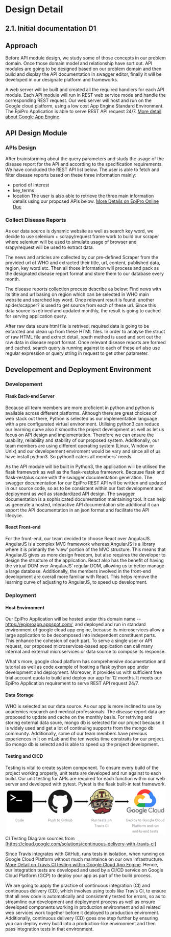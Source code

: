 # Design Detail
## 2.1. Initial	documentation D1
## Approach
[//]: # (Describe	how	you	intend	to	develop	the	API	module and	provide	the	ability to	run	it	in	Web	service	mode)
Before API module design, we study some of those concepts in our problem domain. Once those domain model and relationship have sort out. API modules are going to be designed based on our problem domain and then build and display the API documentation in swagger editor, finally it will be developed in our designate platform and frameworks.

A web server will be built and created all the required handlers for each API module. Each API module will run in REST web service mode and handle the corresponding REST request. Our web server will host and run on the Google cloud platform, using a low cost App Engine Standard Environment. The EpiPro Application is able to serve REST API request 24/7. [More detail about Google App Engine](https://cloud.google.com/appengine/docs/).

## API Design Module
[//]: # (Discuss	your	current	thinking	about	how	parameters can	be	passed	to	your module	and	how	results	are	collected.	Show	an	example	of	a	possible interaction .e.g.- sample	HTTP	calls	with	URL	and	parameters)
### APIs Design
After brainstorming about the query parameters and study the usage of the disease report for the API and according to the specification requirements. We have concluded the REST API list below. The user is able to fetch and filter disease reports based on these three  information mainly:
- period of interest
- key_terms
- location
The user is also able to retrieve the three main information details using our proposed APIs below.
[More Details on EpiPro Online Doc](https://epiproapp.appspot.com/api/v1/doc/)

### Collect Disease Reports
As our data source is dynamic website as well as search key word, we decide to use selenium + scrapy/request frame work to build our scraper where selenium will be used to simulate usage of browser and srapy/request will be used to extract data.

The news and articles are collected by our pre-defined Scraper from the provided url of WHO and extracted their title, url, content, published data, region, key word etc. Then all those information will process and pack as the designated disease report format and store them to our database every month.

The disease reports collection process describe as below:
Find news with its title and url basing on region which can be selected in WHO main website and searched key word.
Once relevant result is found, another spider/scapper? is used to get source from each of these url. 
Since this data source is retrived and updated monthly, the result is going to cached for serving application query.

[//]: # (how this achieve the efficiency??? To ensure application efficiency we may use Thread pool to do this steps. )
After raw data soure html file is retrived, required data is going to be extarcted and clean up from these HTML files. In order to analyse the struct of raw HTML file and extract detail, xpath method is used and sort out the raw data in disease report format. Once relevant disease reports are formed and cached, search query is running against to each of these url also use regular expression or query string in request to get other patameter. 

[//]: # (To ensure efficiency we may use Thread pool to do this steps.?)
## Developement and Deployment Environment
[//]: # (Present	and	justify	implementation	language,	development	and	deployment environment .e.g.	Linux,	Windows	and	specific	libraries	that	you	plan	to	use.)

### Developement
#### Flask Back-end Server
Because all team members are more proficient in python and python is available across different platforms. Although there are great choices of web stack out there,  Python is selected as our implementation language with a pre configurated virtual environment. Utilising python3 can reduce our learning curve also it smooths the project development as well as let us focus on API design and implementation. Therefore we can ensure the usability, reliability and stability of our proposed system. Additionally, our team members are using different operating system (Linux, Window or Unix) and our developement enviroment would be vary and since all of us have install python3. So python3 caters all members' needs.

As the API module will be built in Python3, the application will be utilised the flask framework as well as the flask-restplus framework. Because flask and flask-restplus come with the swagger documentation generation. The swagger documentation for our EpiPro REST API will be written and updated in our source code, so as to be consistent within our fast development and deployment as well as standardized API design. The swagger documentation is a sophisicated documentation maintaining tool. It can help us generate a hosted, interactive API documentation site additional it can export the API documentation in an json format and facilitate the API lifecyce.

#### React Front-end
For the front-end, our team decided to choose React over AngularJS. AngularJS is a complex MVC framework whereas AngularJS is a library where it is primarily the ‘view’ portion of the MVC structure. This means that AngularJS gives us more design freedom, but also requires the developer to design the structure of the application. React also has the benefit of having the virtual DOM over AngularJS’ regular DOM, allowing us to better manage a large database. Additionally, the members involved in the front-end development are overall more familiar with React. This helps remove the learning curve of adjusting to AngularJS, to speed up development.

### Deployment
#### Host Environment
Our EpiPro Application will be hosted under this domain name -- https://epiproapp.appspot.com/, and deployed and run in standard environment of google cloud app engine, because its microservices allow a large application to be decomposed into independent constituent parts. This enhance the cohesion of each part. To serve a single user or API request, our proposed microservices-based application can call many internal and external microservices or data source to compose its response.

What's more, google cloud platform has comprehensive documentation and tutorial as well as code example of hosting a flask python app under development and deployment. Moreover, it provides us with sufficient free trial account quota to build and deploy our app for 12 months. It meets our EpiPro Application requirement to serve REST API request 24/7.

#### Data Storage
WHO is selected as our data source. As our app is more inclined to use by academics research and medical professionals. The disease report data are proposed to update and cache on the monthly basis. For retriving and storing external data soure, mongo db is selected for our project because it is widely used and get a lot of continuing supports from the mongo db community. Additionally, some of our team members have previous experiences in it on mLab and the ten weeks time constraits for our project. So mongo db is selectd and is able to speed up the project development.

#### Testing and CICD

Testing is vital to create system component. To ensure every build of the project working properly, unit tests are developed and run against to each build. Our unit testing for APIs are required for each function within our web server and developed with pytest. Pytest is the flask built-in test framework. 
![CI Testing Diagram](continuous-delivery-with-travis-ci-1architecture.png "CI Testing") CI Testing Diagram sources from [https://cloud.google.com/solutions/continuous-delivery-with-travis-ci]


Since Travis integrates with GitHub, runs tests in isolation, when running on Google Cloud Platform without much maintaince on our own infrastructure.
[More Detail on Travis CI testing within Google Cloud App Engine](https://cloud.google.com/solutions/continuous-delivery-with-travis-ci). Hence, our integration tests are developed and used by a CI/CD service on Google Cloud Platform (GCP) to deploy your app as part of the build process.

We are going to apply the practice of continuous integration (CI) and continuous delivery (CD), which involves using tools like Travis CI, to ensure that all new code is automatically and consistently tested for errors, so as to streamline our development and deployment process as well as ensure developed components working in production environment and all related web services work together before it deployed to production enviroment. Additionally, continuous delivery (CD) goes one step further by ensuring you can deploy every build into a production-like environment and then pass integration tests in that environment. 
